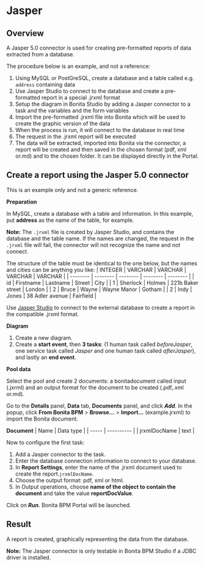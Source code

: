 # Jasper

## Overview

A Jasper 5.0 connector is used for creating pre-formatted reports of data extracted from a database.

The procedure below is an example, and not a reference:

1. Using MySQL or PostGreSQL, create a database and a table called e.g. `address` containing data
2. Use Jasper Studio to connect to the database and create a pre-formatted report in a special .jrxml format
3. Setup the diagram in Bonita Studio by adding a Jasper connector to a task and the variables and the form variables
4. Import the pre-formatted .jrxml file into Bonita which will be used to create the graphic version of the data
5. When the process is run, it will connect to the database in real time
6. The request in the .jrxml report will be executed
7. The data will be extracted, imported into Bonita via the connector, a report will be created and then saved in the chosen format (pdf, xml or.md) and to the chosen folder. It can be displayed directly in the Portal.

## Create a report using the Jasper 5.0 connector

This is an example only and not a generic reference.

**Preparation**

In MySQL, create a database with a table and information. In this example, put **address** as the name of the table, for example.

**Note:** The `.jrxml` file is created by Jasper Studio, and contains the database and the table name. If the names are changed, the request in the `.jrxml` file will fail, the connector will not recognize the name and not connect.

The structure of the table must be identical to the one below, but the names and cities can be anything you like:
| INTEGER  | VARCHAR  | VARCHAR  | VARCHAR  | VARCHAR  |
| -------- | -------- | -------- | -------- | -------- |
| id  | Firstname  | Lastname  | Street  | City  |
| 1  | Sherlock | Holmes  | 221b Baker street  | London  |
| 2  | Bruce  | Wayne  | Wayne Manor  | Gotham  |
| 2  | Indy  | Jones  | 38 Adler avenue  | Fairfield  |

Use [Jasper Studio](http://community.jaspersoft.com/project/jaspersoft-studio) to connect to the external database to create a report in the compatible .jrxml format.

**Diagram**

1. Create a new diagram.
2. Create a **start event**, then **3 tasks**:
(1 human task called _beforeJasper_, one service task called _Jasper_ and one human task called _afterJasper_), and lastly an **end event**.

**Pool data**

Select the pool and create 2 documents: a bonitadocument called input (.jxrml) and an output format for the document to be created (.pdf,.xml or.md).

Go to the **Details** panel, **Data** tab, **Documents** panel, and click **_Add_**.
In the popup, click **From Bonita BPM** \> **Browse...** \> **Import...** (example.jrxml) to import the Bonita document.

**Document**
| Name  | Data type  |
| ----- | ---------- |
| jrxmlDocName  | text  |

Now to configure the first task:

1. Add a Jasper connector to the task.
2. Enter the database connection information to connect to your database.
3. In **Report Settings**, enter the name of the .jrxml document used to create the report.`jrxmlDocName`.
4. Choose the output format: pdf, xml or html.
5. In Output operations, choose **name of the object to contain the document** and take the value **reportDocValue**.

Click on _**Run.**_ Bonita BPM Portal will be launched.

## Result

A report is created, graphically representing the data from the database.

**Note:** The Jasper connector is only testable in Bonita BPM Studio if a JDBC driver is installed.
